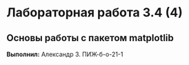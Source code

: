 # Лабораторная работа 3.4 (4)
## Основы работы с пакетом matplotlib

**Выполнил:** Александр З. ПИЖ-б-о-21-1